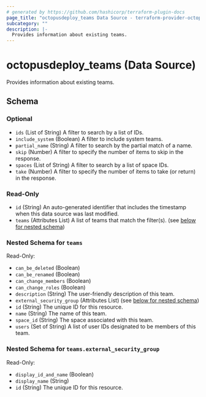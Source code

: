 ```yaml
---
# generated by https://github.com/hashicorp/terraform-plugin-docs
page_title: "octopusdeploy_teams Data Source - terraform-provider-octopusdeploy"
subcategory: ""
description: |-
  Provides information about existing teams.
---
```


# octopusdeploy_teams (Data Source)

Provides information about existing teams.



<!-- schema generated by tfplugindocs -->
## Schema

### Optional

- `ids` (List of String) A filter to search by a list of IDs.
- `include_system` (Boolean) A filter to include system teams.
- `partial_name` (String) A filter to search by the partial match of a name.
- `skip` (Number) A filter to specify the number of items to skip in the response.
- `spaces` (List of String) A filter to search by a list of space IDs.
- `take` (Number) A filter to specify the number of items to take (or return) in the response.

### Read-Only

- `id` (String) An auto-generated identifier that includes the timestamp when this data source was last modified.
- `teams` (Attributes List) A list of teams that match the filter(s). (see [below for nested schema](#nestedatt--teams))

<a id="nestedatt--teams"></a>
### Nested Schema for `teams`

Read-Only:

- `can_be_deleted` (Boolean)
- `can_be_renamed` (Boolean)
- `can_change_members` (Boolean)
- `can_change_roles` (Boolean)
- `description` (String) The user-friendly description of this team.
- `external_security_group` (Attributes List) (see [below for nested schema](#nestedatt--teams--external_security_group))
- `id` (String) The unique ID for this resource.
- `name` (String) The name of this team.
- `space_id` (String) The space associated with this team.
- `users` (Set of String) A list of user IDs designated to be members of this team.

<a id="nestedatt--teams--external_security_group"></a>
### Nested Schema for `teams.external_security_group`

Read-Only:

- `display_id_and_name` (Boolean)
- `display_name` (String)
- `id` (String) The unique ID for this resource.


